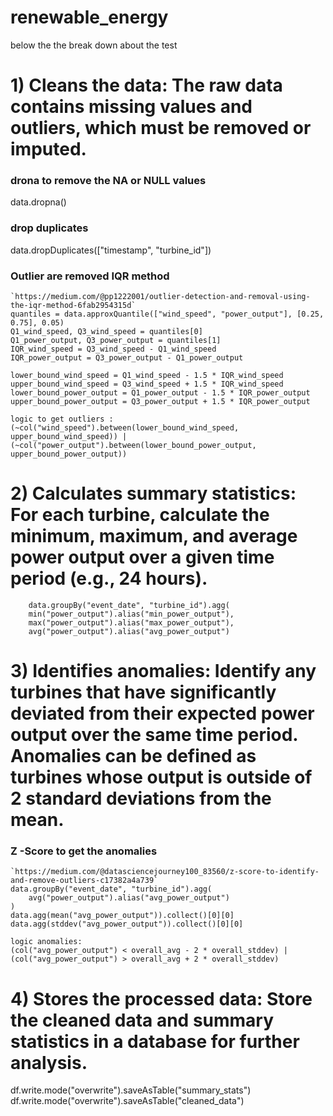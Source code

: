 # renewable_energy

below the the break down about the test



# 1) Cleans the data: The raw data contains missing values and outliers, which must be removed or imputed.

### drona to remove the NA or NULL values 
data.dropna()

### drop duplicates
data.dropDuplicates(["timestamp", "turbine_id"])

### Outlier are removed IQR method 
    `https://medium.com/@pp1222001/outlier-detection-and-removal-using-the-iqr-method-6fab2954315d`
    quantiles = data.approxQuantile(["wind_speed", "power_output"], [0.25, 0.75], 0.05)
    Q1_wind_speed, Q3_wind_speed = quantiles[0]
    Q1_power_output, Q3_power_output = quantiles[1]
    IQR_wind_speed = Q3_wind_speed - Q1_wind_speed
    IQR_power_output = Q3_power_output - Q1_power_output
    
    lower_bound_wind_speed = Q1_wind_speed - 1.5 * IQR_wind_speed
    upper_bound_wind_speed = Q3_wind_speed + 1.5 * IQR_wind_speed
    lower_bound_power_output = Q1_power_output - 1.5 * IQR_power_output
    upper_bound_power_output = Q3_power_output + 1.5 * IQR_power_output

    logic to get outliers : 
    (~col("wind_speed").between(lower_bound_wind_speed, upper_bound_wind_speed)) |   (~col("power_output").between(lower_bound_power_output, upper_bound_power_output))


# 2) Calculates summary statistics: For each turbine, calculate the minimum, maximum, and average power output over a given time period (e.g., 24 hours).
        data.groupBy("event_date", "turbine_id").agg(
        min("power_output").alias("min_power_output"),
        max("power_output").alias("max_power_output"),
        avg("power_output").alias("avg_power_output")

# 3) Identifies anomalies: Identify any turbines that have significantly deviated from their expected power output over the same time period. Anomalies can be defined as turbines whose output is outside of 2 standard deviations from the mean.
    
### Z -Score to get the anomalies    
    `https://medium.com/@datasciencejourney100_83560/z-score-to-identify-and-remove-outliers-c17382a4a739`
    data.groupBy("event_date", "turbine_id").agg(
        avg("power_output").alias("avg_power_output")
    )
    data.agg(mean("avg_power_output")).collect()[0][0]
    data.agg(stddev("avg_power_output")).collect()[0][0]

    logic anomalies: 
    (col("avg_power_output") < overall_avg - 2 * overall_stddev) | (col("avg_power_output") > overall_avg + 2 * overall_stddev)

# 4) Stores the processed data: Store the cleaned data and summary statistics in a database for further analysis.
  
  df.write.mode("overwrite").saveAsTable("summary_stats")
  df.write.mode("overwrite").saveAsTable("cleaned_data")
  
